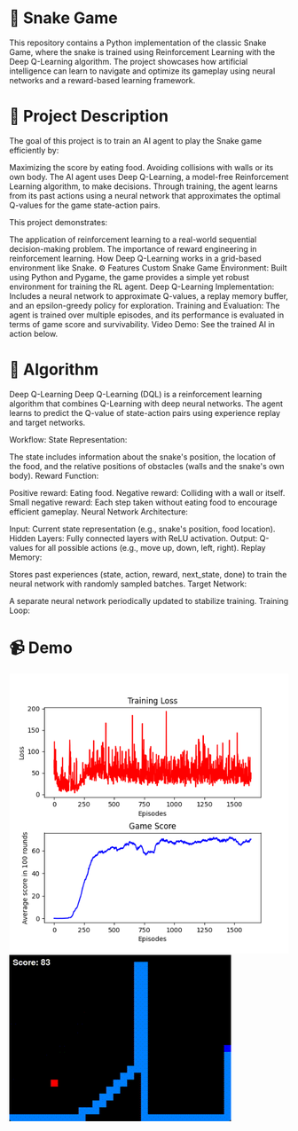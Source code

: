 
# 🐍 Snake Game
This repository contains a Python implementation of the classic Snake Game, where the snake is trained using Reinforcement Learning with the Deep Q-Learning algorithm. The project showcases how artificial intelligence can learn to navigate and optimize its gameplay using neural networks and a reward-based learning framework.

# 🎯 Project Description
The goal of this project is to train an AI agent to play the Snake game efficiently by:

Maximizing the score by eating food.
Avoiding collisions with walls or its own body.
The AI agent uses Deep Q-Learning, a model-free Reinforcement Learning algorithm, to make decisions. Through training, the agent learns from its past actions using a neural network that approximates the optimal Q-values for the game state-action pairs.

This project demonstrates:

The application of reinforcement learning to a real-world sequential decision-making problem.
The importance of reward engineering in reinforcement learning.
How Deep Q-Learning works in a grid-based environment like Snake.
⚙️ Features
Custom Snake Game Environment: Built using Python and Pygame, the game provides a simple yet robust environment for training the RL agent.
Deep Q-Learning Implementation: Includes a neural network to approximate Q-values, a replay memory buffer, and an epsilon-greedy policy for exploration.
Training and Evaluation: The agent is trained over multiple episodes, and its performance is evaluated in terms of game score and survivability.
Video Demo: See the trained AI in action below.
# 🧠 Algorithm
Deep Q-Learning
Deep Q-Learning (DQL) is a reinforcement learning algorithm that combines Q-Learning with deep neural networks. The agent learns to predict the Q-value of state-action pairs using experience replay and target networks.

Workflow:
State Representation:

The state includes information about the snake's position, the location of the food, and the relative positions of obstacles (walls and the snake's own body).
Reward Function:

Positive reward: Eating food.
Negative reward: Colliding with a wall or itself.
Small negative reward: Each step taken without eating food to encourage efficient gameplay.
Neural Network Architecture:

Input: Current state representation (e.g., snake's position, food location).
Hidden Layers: Fully connected layers with ReLU activation.
Output: Q-values for all possible actions (e.g., move up, down, left, right).
Replay Memory:

Stores past experiences (state, action, reward, next_state, done) to train the neural network with randomly sampled batches.
Target Network:

A separate neural network periodically updated to stabilize training.
Training Loop:
# 📹 Demo

![alt text](GIF/loss.png)
![alt text](GIF/snake.gif)
